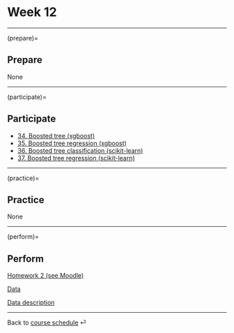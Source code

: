 # Week 12


---

(prepare)=
## Prepare

None

---

(participate)=
## Participate

- [34. Boosted tree (xgboost)](../code/34-xgboost.ipynb)
- [35. Boosted tree regression (xgboost)](../code/35-xgboost-regression.ipynb)
- [36. Boosted tree classification (scikit-learn)](../code/36-gradientboosting-classification.ipynb)
- [37. Boosted tree regression (scikit-learn)](../code/37-gradientboosting.ipynb)


---

(practice)=
## Practice

None



---

(perform)=
## Perform


[Homework 2 (see Moodle)](https://e-learning.hdm-stuttgart.de/moodle/mod/page/view.php?id=270904)

[Data](https://github.com/ds-ws22/website/blob/main/_static/data/data-hw2.csv)

[Data description](https://github.com/ds-ws22/website/blob/main/_static/data/data-hw3-description.md)




---

Back to [course schedule](../docs/course-schedule.md) ⏎
